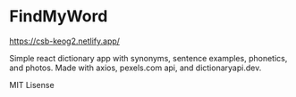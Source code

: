 # FindMyWord

https://csb-keog2.netlify.app/

Simple react dictionary app with synonyms, sentence examples, phonetics, and photos. Made with axios, pexels.com api, and dictionaryapi.dev.


MIT Lisense
